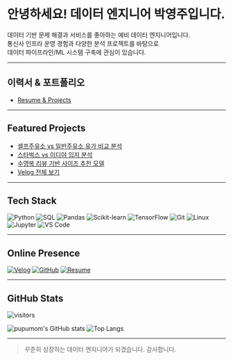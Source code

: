 # 안녕하세요! 데이터 엔지니어 박영주입니다.

데이터 기반 문제 해결과 서비스를 좋아하는 예비 데이터 엔지니어입니다.  
통신사 인프라 운영 경험과 다양한 분석 프로젝트를 바탕으로  
데이터 파이프라인/ML 시스템 구축에 관심이 있습니다.

---

## 이력서 & 포트폴리오

- [Resume & Projects](https://github.com/pupumom/resume)

---

## Featured Projects

- [셀프주유소 vs 일반주유소 유가 비교 분석](https://github.com/pupumom/data_analysis)
- [스타벅스 vs 이디야 입지 분석](https://github.com/pupumom/data_analysis)
- [수영복 리뷰 기반 사이즈 추천 모델](https://github.com/pupumom/swim_fit_predictor)
- [Velog 전체 보기](https://velog.io/@yeongdecember)

---

## Tech Stack

![Python](https://img.shields.io/badge/Python-3776AB?style=flat&logo=python&logoColor=white)
![SQL](https://img.shields.io/badge/SQL-316192?style=flat&logo=sqlite&logoColor=white)
![Pandas](https://img.shields.io/badge/Pandas-150458?style=flat&logo=pandas&logoColor=white)
![Scikit-learn](https://img.shields.io/badge/Scikit--learn-F7931E?style=flat&logo=scikit-learn&logoColor=white)
![TensorFlow](https://img.shields.io/badge/TensorFlow-FF6F00?style=flat&logo=tensorflow&logoColor=white)
![Git](https://img.shields.io/badge/Git-F05032?style=flat&logo=git&logoColor=white)
![Linux](https://img.shields.io/badge/Linux-FCC624?style=flat&logo=linux&logoColor=black)
![Jupyter](https://img.shields.io/badge/Jupyter-F37626?style=flat&logo=jupyter&logoColor=white)
![VS Code](https://img.shields.io/badge/VSCode-007ACC?style=flat&logo=visual-studio-code&logoColor=white)

---

## Online Presence

[![Velog](https://img.shields.io/badge/Velog-20C997?style=flat&logo=velog&logoColor=white)](https://velog.io/@yeongdecember)
[![GitHub](https://img.shields.io/badge/GitHub-181717?style=flat&logo=github&logoColor=white)](https://github.com/pupumom)
[![Resume](https://img.shields.io/badge/Resume-FFDD55?style=flat&logo=read-the-docs&logoColor=black)](https://github.com/pupumom/resume)

---

## GitHub Stats

![visitors](https://komarev.com/ghpvc/?username=pupumom&label=Visitors&color=blue)

![pupumom's GitHub stats](https://github-readme-stats.vercel.app/api?username=pupumom&show_icons=true&theme=default)
![Top Langs](https://github-readme-stats.vercel.app/api/top-langs/?username=pupumom&layout=compact)

---

> 꾸준히 성장하는 데이터 엔지니어가 되겠습니다. 감사합니다.
